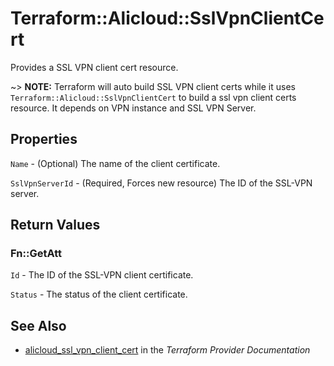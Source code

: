 # Terraform::Alicloud::SslVpnClientCert

Provides a SSL VPN client cert resource.

~> **NOTE:** Terraform will auto build SSL VPN client certs  while it uses `Terraform::Alicloud::SslVpnClientCert` to build a ssl vpn client certs resource.
             It depends on VPN instance and SSL VPN Server.

## Properties

`Name` - (Optional) The name of the client certificate.

`SslVpnServerId` - (Required, Forces new resource) The ID of the SSL-VPN server.


## Return Values

### Fn::GetAtt

`Id` - The ID of the SSL-VPN client certificate.

`Status` - The status of the client certificate.

## See Also

* [alicloud_ssl_vpn_client_cert](https://www.terraform.io/docs/providers/alicloud/r/ssl_vpn_client_cert.html) in the _Terraform Provider Documentation_